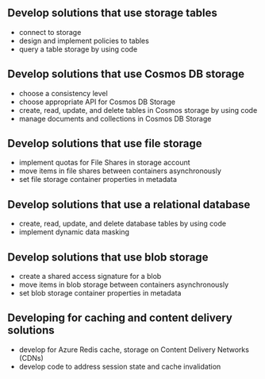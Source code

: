 ## Develop solutions that use storage tables

* connect to storage
* design and implement policies to tables
* query a table storage by using code


## Develop solutions that use Cosmos DB storage
	
* choose a consistency level
* choose appropriate API for Cosmos DB Storage
* create, read, update, and delete tables in Cosmos storage by using code
* manage documents and collections in Cosmos DB Storage


## Develop solutions that use file storage

* implement quotas for File Shares in storage account
* move items in file shares between containers asynchronously
* set file storage container properties in metadata


## Develop solutions that use a relational database

* create, read, update, and delete database tables by using code
* implement dynamic data masking

## Develop solutions that use blob storage

* create a shared access signature for a blob
* move items in blob storage between containers asynchronously
* set blob storage container properties in metadata

## Developing for caching and content delivery solutions

* develop for Azure Redis cache, storage on Content Delivery Networks (CDNs)
* develop code to address session state and cache invalidation


